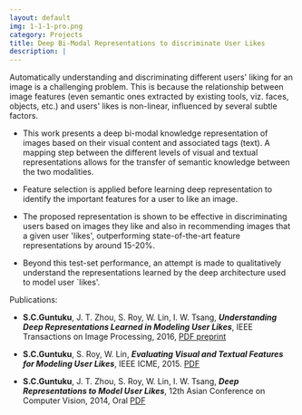 ```yaml
---
layout: default
img: 1-1-1-pro.png
category: Projects
title: Deep Bi-Modal Representations to discriminate User Likes
description: |
---
```


Automatically understanding and discriminating different users' liking for an image is a challenging problem. This is because the relationship between image features (even semantic ones extracted by existing tools, viz. faces, objects, etc.) and users' likes is non-linear, influenced by several subtle factors.   

  * This work presents a deep bi-modal knowledge representation of images based on their visual content and associated tags (text). A mapping step between the different levels of visual and textual representations allows for the transfer of semantic knowledge between the two modalities.   

  * Feature selection is applied before learning deep representation to identify the important features for a user to like an image.    
  
  * The proposed representation is shown to be effective in discriminating users based on images they like and also in recommending images that a given user 'likes', outperforming state-of-the-art feature representations by around 15-20%.    
  
  * Beyond this test-set performance, an attempt is made to qualitatively understand the representations learned by the deep architecture used to model user `likes'.   
  
Publications:   

 +  **S.C.Guntuku**, J. T. Zhou, S. Roy, W. Lin, I. W. Tsang, **_Understanding Deep Representations Learned in Modeling User Likes_**, IEEE Transactions on Image Processing, 2016, [PDF preprint](https://www.researchgate.net/publication/303498119_Understanding_Deep_Representations_Learned_in_Modeling_Users_Likes%27)  

 +  **S.C.Guntuku**, S. Roy, W. Lin, **_Evaluating Visual and Textual Features for Modeling User Likes_**, IEEE ICME,  2015. [PDF](https://www.researchgate.net/publication/281642949_Evaluating_visual_and_textual_features_for_predicting_user_%27likes%27)    

 + **S.C.Guntuku**, J. T. Zhou, S. Roy, W. Lin, I. W. Tsang,  **_Deep Representations to Model User Likes_**, 12th Asian Conference on Computer Vision, 2014, Oral [PDF](https://www.researchgate.net/publication/281642951_Deep_Representations_to_Model_User_%27Likes%27)   
